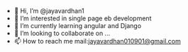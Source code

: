 - 👋 Hi, I’m @jayavardhan1
- 👀 I’m interested in single page eb development
- 🌱 I’m currently learning angular and Django
- 💞️ I’m looking to collaborate on ...
- 📫 How to reach me mail:jayavardhan010901@gmail.com

<!---
jayavardhan1/jayavardhan1 is a ✨ special ✨ repository because its `README.md` (this file) appears on your GitHub profile.
You can click the Preview link to take a look at your changes.
--->
